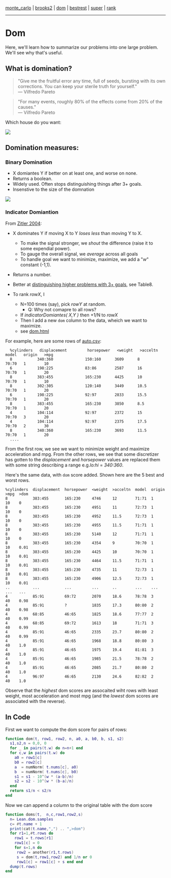 [monte_carlo](monte_carlo.md) | [brooks2](brooks.md) | [dom](dom.md) | [bestrest](bestrest.md) | [super](super.md) | [rank](rank.md)

----

# Dom
Here, we'll learn how to summarize our problems into one large problem. We'll see why that's useful.


## What is domination?

> "Give me the fruitful error any time, full of seeds, bursting with its own corrections. You can keep your sterile truth for yourself."    
― Vilfredo Pareto


> "For many events, roughly 80% of the effects come from 20% of the causes."   
― Vilfredo Pareto

Which house do you want:

![](https://txt.github.io/fss18/img/build.png)

## Domination measures:


### Binary Domination

- X domiantes Y if better on at least one, and worse on none.
- Returns a boolean.
- Widely used. Often stops distinguishing  things after 3+ goals.
- Insenstive to the size of the domnation

![](http://cms.horus.be/files/99936/MediaArchive/pictures/Pareto_Dominated.png)

### Indicator Domiantion

From [Zitler 2004](https://pdfs.semanticscholar.org/8ed1/04b1d836930e88cc048e55bc9b985b05542f.pdf):

- X dominates Y if moving X to Y _loses less_ than moving Y to X.
    - To make the signal stronger, we _shout_ the difference (raise it to
   some expendial power).
    - To gauge the overall signal, we _average_ across all goals
    - To handle goal we want to minimize, maximize, we add a "_w_"
      constant (-1,1).
- Returns a number.
- Better at [distinguishing higher problems with 3+ goals](https://fada.birzeit.edu/jspui/bitstream/20.500.11889/4528/1/dcb6eddbdac1c26b605ce3dff62e27167848.pdf), see Table8.

- To rank _rowX_, I
    - N=100 times (say), pick _rowY_ at random.
        - Q: Why not comapre to all rows?
    - If _indicatorDomiantes( X,Y )_ then +1/N to _rowX_
    - Then I add a new `dom` column to the data, wheich we want to maximize.
    - see [dom.html](http://menzies.us/lean/dom.html)

For example, here are some rows
of [auto.csv](https://github.com/timm/lean/blob/master/data/autoUnsuper.csv):

      %cylinders   displacement         horsepower   <weight   >acceltn   model   origin   >mpg
      8           340:360              150:160      3609      8          70:70   1        10
      6           198:225              83:86        2587      16         70:70   1        20
      8           383:455              165:230      4425      10         70:70   1        10
      8           302:305              120:140      3449      10.5       70:70   1        20
      6           198:225              92:97        2833      15.5       70:70   1        20
      8           383:455              165:230      3850      8.5        70:70   1        20
      4           104:114              92:97        2372      15         70:70   3        20
      4           104:114              92:97        2375      17.5       70:70   2        30
      8           340:360              165:230      3693      11.5       70:70   1        20
      ....

From the first row,  we see we want to minimize weight and maximize acceleration and mpg.
From the other rows, we see that some discretizer has gotten to the _displacement_ and _horsepower_
values are replaced them with some string describing a range e.g._lo:hi_ =  _340:360_.

Here's the same data, with `dom` score added. Shown here are the 5 best and worst rows.


    %cylinders  displacement  horsepower  <weight  >acceltn  model  origin  >mpg  >dom
    8           383:455       165:230     4746     12        71:71  1       10    0
    8           383:455       165:230     4951     11        72:73  1       10    0
    8           383:455       165:230     4952     11.5      72:73  1       10    0
    8           383:455       165:230     4955     11.5      71:71  1       10    0
    8           383:455       165:230     5140     12        71:71  1       10    0
    8           383:455       165:230     4354     9         70:70  1       10    0.01
    8           383:455       165:230     4425     10        70:70  1       10    0.01
    8           383:455       165:230     4464     11.5      71:71  1       10    0.01
    8           383:455       165:230     4735     11        72:73  1       10    0.01
    8           383:455       165:230     4906     12.5      72:73  1       10    0.01
    ..          ...           ...         ...      ..        ...    ...     ...   ...
    4           85:91         69:72       2070     18.6      78:78  3       40    0.98
    4           85:91         ?           1835     17.3      80:80  2       40    0.98
    4           68:85         46:65       1825     18.6      77:77  2       40    0.99
    4           68:85         69:72       1613     18        71:71  3       40    0.99
    4           85:91         46:65       2335     23.7      80:80  2       40    0.99
    4           85:91         46:65       1968     18.8      80:80  3       40    1.0
    4           85:91         46:65       1975     19.4      81:81  3       40    1.0
    4           85:91         46:65       1985     21.5      78:78  2       40    1.0
    4           85:91         46:65       2085     21.7      80:80  2       40    1.0
    4           96:97         46:65       2130     24.6      82:82  2       40    1.0

Observe that the _highest_ dom scores are assocaited wiht rows with least weight, most acceleration
and most mpg (and the _lowest_ dom scores are associated with the reverse).


## In Code

First we want to compute the dom score for pairs of rows:
```lua
function dom(t, row1, row2, n, a0, a, b0, b, s1, s2)
  s1,s2,n = 0,0, 0
  for _ in pairs(t.w) do n=n+1 end
  for c,w in pairs(t.w) do
    a0 = row1[c]
    b0 = row2[c]
    a  = numNorm( t.nums[c], a0)
    b  = numNorm( t.nums[c], b0)
    s1 = s1 - 10^(w * (a-b)/n)
    s2 = s2 - 10^(w * (b-a)/n)
  end
  return s1/n < s2/n
end
```

Now we can append a column to the original table with the dom score
``` lua
function doms(t,  n,c,row1,row2,s)
  n= Lean.dom.samples
  c= #t.name + 1
  print(cat(t.name,",") .. ",>dom")
  for r1=1,#t.rows do
    row1 = t.rows[r1]
    row1[c] = 0
    for s=1,n do
     row2 = another(r1,t.rows)
     s = dom(t,row1,row2) and 1/n or 0
     row1[c] = row1[c] + s end end
  dump(t.rows)
end
```



